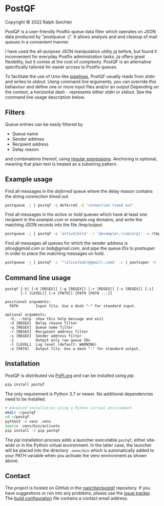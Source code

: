 # PostQF

Copyright © 2022 Ralph Seichter

PostQF is a user-friendly Postfix queue data filter which operates on JSON data produced by "postqueue -j". It allows
analysis and and cleanup of mail queues in a convenient manner.

I have used the all-purpose JSON manipulation utility _jq_ before, but found it inconvenient for everyday Postfix
administration tasks. _jq_ offers great flexibility, but it comes at the cost of complexity. PostQF is an alternative
specifically tailored for easier access to Postfix queues.

To facilitate the use of Unix-like [pipelines](https://en.wikipedia.org/wiki/Pipeline_%28Unix%29), PostQF usually reads
from _stdin_ and writes to _stdout_. Using command line arguments, you can override this behaviour and define one or
more input files and/or an output Depending on the context, a horizontal dash `-` represents either _stdin_ or _stdout_.
See the command line usage description below.

## Filters

Queue entries can be easily filtered by

* Queue name
* Sender address
* Recipient address
* Delay reason

and combinations thereof, using
[regular expressions](https://docs.python.org/3/library/re.html#regular-expression-syntax). Anchoring is optional,
meaning that plain text is treated as a substring pattern.

## Example usage

Find all messages in the _deferred_ queue where the delay reason contains the string _connection timed out_.

```bash
postqueue -j | postqf -q deferred -d 'connection timed out'
```

Find all messages in the _active_ or _hold_ queues which have at least one recipient in the _example.com_ or
_example.org_ domains, and write the matching JSON records into the file _/tmp/output_.

```bash
postqueue -j | postqf -q 'active|hold' -r '@example\.(com|org)' -o /tmp/output
```

Find all messages all queues for which the sender address is _alice@gmail.com_ or _bob@gmail.com_, and pipe the queue
IDs to _postsuper_ in order to place the matching messages on hold.

```bash
postqueue -j | postqf -s '^(alice|bob)@gmail\.com$' -i | postsuper -h -
```

## Command line usage

```
postqf [-h] [-d [REGEX]] [-q [REGEX]] [-r [REGEX]] [-s [REGEX]] [-i]
       [-l [LEVEL]] [-o [PATH]] [PATH [PATH ...]]

positional arguments:
  PATH        Input file. Use a dash "-" for standard input.

optional arguments:
  -h, --help  show this help message and exit
  -d [REGEX]  Delay reason filter
  -q [REGEX]  Queue name filter
  -r [REGEX]  Recipient address filter
  -s [REGEX]  Sender address filter
  -i          Output only raw queue IDs
  -l [LEVEL]  Log level (default: WARNING)
  -o [PATH]   Output file. Use a dash "-" for standard output.
```

## Installation

PostQF is distributed via [PyPI.org](https://pypi.org/project/postqf/) and can be installed using _pip_.

```bash
pip install postqf
```

The only requirement is Python 3.7 or newer. No additional dependencies need to be installed.

```bash
# Advanced installation using a Python virtual environment
mkdir ~/postqf
cd ~/postqf
python3 -m venv .venv
source .venv/bin/activate
pip install -U pip postqf
```

The _pip_ installation process adds a launcher executable `postqf`, either site-wide or in the Python virtual
environment. In the latter case, the launcher will be placed into the directory `.venv/bin` which is automatically added
to your PATH variable when you activate the venv environment as shown above.

## Contact

The project is hosted on GitHub in the [rseichter/postqf](https://github.com/rseichter/postqf) repository. If you have
suggestions or run into any problems, please use the [issue tracker](https://github.com/rseichter/postqf/issues). The
[build configuration](https://github.com/rseichter/postqf/blob/master/setup.cfg) file contains a contact email address. 